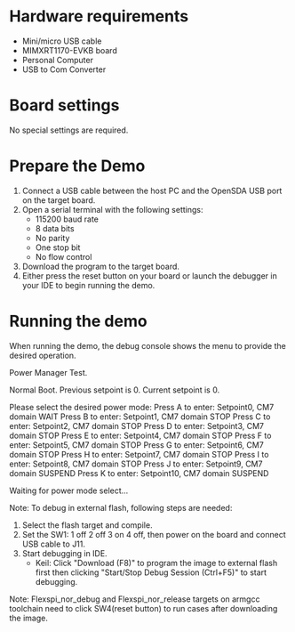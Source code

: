 Hardware requirements
=====================
- Mini/micro USB cable
- MIMXRT1170-EVKB board
- Personal Computer
- USB to Com Converter

Board settings
============
No special settings are required.

Prepare the Demo
===============
1.  Connect a USB cable between the host PC and the OpenSDA USB port on the target board. 
2.  Open a serial terminal with the following settings:
    - 115200 baud rate
    - 8 data bits
    - No parity
    - One stop bit
    - No flow control
3.  Download the program to the target board.
4.  Either press the reset button on your board or launch the debugger in your IDE to begin running the demo.

Running the demo
================
When running the demo, the debug console shows the menu to provide the desired operation.

Power Manager Test.

Normal Boot.
Previous setpoint is 0.
Current setpoint is 0.

Please select the desired power mode:
        Press A to enter: Setpoint0, CM7 domain WAIT
        Press B to enter: Setpoint1, CM7 domain STOP
        Press C to enter: Setpoint2, CM7 domain STOP
        Press D to enter: Setpoint3, CM7 domain STOP
        Press E to enter: Setpoint4, CM7 domain STOP
        Press F to enter: Setpoint5, CM7 domain STOP
        Press G to enter: Setpoint6, CM7 domain STOP
        Press H to enter: Setpoint7, CM7 domain STOP
        Press I to enter: Setpoint8, CM7 domain STOP
        Press J to enter: Setpoint9, CM7 domain SUSPEND
        Press K to enter: Setpoint10, CM7 domain SUSPEND

Waiting for power mode select...


Note:
To debug in external flash, following steps are needed:
1. Select the flash target and compile.
3. Set the SW1: 1 off 2 off 3 on 4 off, then power on the board and connect USB cable to J11.
4. Start debugging in IDE.
   - Keil: Click "Download (F8)" to program the image to external flash first then clicking "Start/Stop Debug Session (Ctrl+F5)" to start debugging.
   
Note:
Flexspi_nor_debug and Flexspi_nor_release targets on armgcc toolchain need to click SW4(reset button) to run cases after downloading the image.
